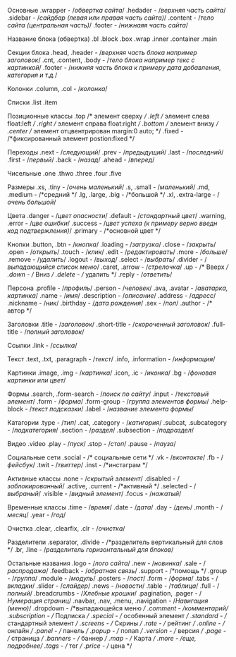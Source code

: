 Основные
.wrapper - /*обвертка сайта*/
.hedader - /*верхняя часть сайта*/
.sidebar - /*сайдбар (левая или правая часть сайта)*/
.content - /*тело сайта (центральная часть)*/
.footer  - /*нижнаяя часть сайта*/


Название блока (обвертка)
.bl 
.block 
.box
.wrap
.inner
.container
.main


Секции блока
.head, .header - /*верхняя часть блока например заголовок*/
.cnt, .content, .body - /*тело блока например текс с картинкой*/
.footer - /*нижняя часть блока к примеру дата добавления, категория и т.д.*/


Колонки
.column, .col - /*колонка*/

Списки
.list
.item


Позиционные классы
.top /* элемент сверху */
.left /* элемент слева float:left */
.right /* элемент справа float:right */
.bottom /* элемент внизу */
.center /* элемент отцвентрирован  margin:0 auto; */
.fixed - /*фиксированный элемент postion:fixed */


Переходы
.next  - /*следующий*/
.prev  - /*предыдущий*/
.last  - /*последний*/
.first - /*первый*/
.back  - /*назад*/
.ahead - /*вперед*/


Чисельные
.one
.thwo
.three
.four
.five


Размеры
.xs, .tiny   - /*очень маленький*/
.s,  .small  - /*маленький*/
.md, .medium - /*средний */
.lg, .large, .big - /*большой */
.xl, .extra-large - /*очень большой*/


Цвета
.danger  - /*цвет опасности*/
.default - /*стандартный цвет*/
.warning, .error - /*цве ошибки*/
.success - /*цвет успеха (к примеру верно введн код подтвержления)*/
.primary - /*основной цвет */


Кнопки
.button, .btn - /*кнопка*/
.loading - /*загрузка*/
.close - /*закрыть*/
.open  - /*открыть*/
.touch - /*клик*/
.edit  - /*редактировать*/
.more  - /*больше*/
.remove  - /*удалить*/
.logout  - /*выход*/
.select  - /*выбрать*/
.divider - /*выпадающийся список меню*/
.caret, .arrow - /*стрелочка*/
.up - /* Вверх */
.down - /* Вниз */
.delete - /* удалить */
.reply    - /*ответить*/


Персона
.profile - /*профиль*/
.person - /*человек*/
.ava, .avatar - /*аватарка, картинка*/
.name - /*имя*/
.description - /*описание*/
.address  - /*адресс*/
.nickname - /*ник*/
.birthday - /*дата рождения*/
.sex - /*пол*/
.author - /* автор */

Заголовки
.title - /*заголовок*/
.short-title - /*скороченный заголовок*/
.full-title  - /*полный заголовок*/


Ссылки
.link - /*ссылка*/

Текст
.text, .txt, .paragraph  - /*текст*/
.info, .information - /*информация*/


Картинки
.image, .img - /*картинка*/
.icon, .ic   - /*иконка*/
.bg - /*фоновая картинки или цвет*/


Формы
.search, .form-search - /*поиск по сайту*/
.input - /*текстовый элемент*/
.form  - /*форма*/
.form-group - /*группа элементов формы*/
.help-block - /*текст подсказки*/
.label - /*название элемента формы*/


Катагории
.type - /*тип*/
.cat, .category - /*катигория*/
.subcat, .subcategory - /*подкатегория*/
.section    - /*раздел*/
.subsection - /*подраздел*/


Видео
.video
.play  - /*пуск*/
.stop  - /*стоп*/
.pause - /*пауза*/


Социальные сети
.social - /* социальные сети */
.vk   - /*вконтакте*/
.fb   - /*фейсбук*/
.twit - /*твиттер*/
.inst - /*инстаграм */


Активные классы
.none     - /*скрытый элемент*/
.disabled - /*заблокированный*/
.active, .current   - /*активный */
.selected - /*выбраный*/
.visible  - /*видный элемент*/
.focus    - /*нажатый*/


Временные классы
.time  - /*время*/
.date  - /*дата*/
.day   - /*день*/
.month - /*месяц*/
.year  - /*год*/


Очистка
.clear, .clearfix, .clr - /*очистка*/

Разделители
.separator, .divide - /*разделитель вертикальный для слов */
.br, .line - /*разделитель горизонтальный для блоков*/


Остальные названия
.logo    - /*лого сайта*/
.new    - /*новинка*/
.sale   - /*распродажа*/
.feedback - /*обратная связь*/
.support - /*помощь */
.group  - /*группа*/
.module - /*модуль*/
.posters - /*пост*/
.form   - /*форма*/
.tabs   - /*вкладки*/
.slider - /*слайдер*/
.news   - /*новости*/
.table  - /*таблица*/
.full   - /*полный*/
.breadcrumbs - /*Хлебные крошки*/
.pagination, .pager - /*Нумерация страниц*/
.navbar, .nav, .menu, .navigation - /*Навигация (меню)*/
.dropdown - /*выпадающейся меню */
.comment  - /*комментарий*/
.subscription - /* Подписка */
.special - /* особенный элемент */
.standard - /* стандартный элемент */
.screens - /* Скрины */
.rate - /* рейтинг */
.online - /* онлайн */
.panel - /* панель */
.popup - /* попап */
.version - /* версия */
.page - /* страница */
.banners - /* баннер */
.map - /* Карта */
.more - /*еще, подробнее*/
.tags - /* тег */
.price - /* цена */